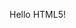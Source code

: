 <!DOCTYPE html>
<html>
   <head>
      <title>HTML Meta Tag</title>
      <meta http-equiv = "refresh" content = "2; url = https://cmip6dr.github.io/Data_Request_Home/" />
   </head>
   <body>
      <p>Hello HTML5!</p>
   </body>
</html>
